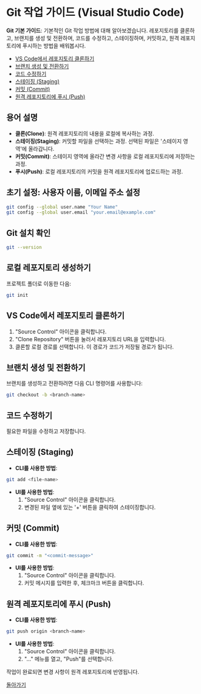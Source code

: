 # Git 작업 가이드 (Visual Studio Code)
 **Git 기본 가이드**: 기본적인 Git 작업 방법에 대해 알아보겠습니다. 레포지토리를 클론하고, 브랜치를 생성 및 전환하며, 코드를 수정하고, 스테이징하며, 커밋하고, 원격 레포지토리에 푸시하는 방법을 배워봅시다.


- [VS Code에서 레포지토리 클론하기](#vs-code에서-레포지토리-클론하기)
- [브랜치 생성 및 전환하기](#브랜치-생성-및-전환하기)
- [코드 수정하기](#코드-수정하기)
- [스테이징 (Staging)](#스테이징-staging)
- [커밋 (Commit)](#커밋-commit)
- [원격 레포지토리에 푸시 (Push)](#원격-레포지토리에-푸시-push)

## 용어 설명

- **클론(Clone)**: 원격 레포지토리의 내용을 로컬에 복사하는 과정.
- **스테이징(Staging)**: 커밋할 파일을 선택하는 과정. 선택된 파일은 '스테이지 영역'에 올라갑니다.
- **커밋(Commit)**: 스테이지 영역에 올라간 변경 사항을 로컬 레포지토리에 저장하는 과정.
- **푸시(Push)**: 로컬 레포지토리의 커밋을 원격 레포지토리에 업로드하는 과정.

## 초기 설정: 사용자 이름, 이메일 주소 설정
```bash
git config --global user.name "Your Name"
git config --global user.email "your.email@example.com"
```

## Git 설치 확인
```bash
git --version
```

## 로컬 레포지토리 생성하기
프로젝트 폴더로 이동한 다음:
```bash
git init
```

## VS Code에서 레포지토리 클론하기

1. "Source Control" 아이콘을 클릭합니다.
2. "Clone Repository" 버튼을 눌러서 레포지토리 URL을 입력합니다.
3. 클론할 로컬 경로를 선택합니다. 이 경로가 코드가 저장될 경로가 됩니다.

## 브랜치 생성 및 전환하기

브랜치를 생성하고 전환하려면 다음 CLI 명령어를 사용합니다:
```bash
git checkout -b <branch-name>
```

## 코드 수정하기

필요한 파일을 수정하고 저장합니다.

## 스테이징 (Staging)

- **CLI를 사용한 방법**:
```bash
git add <file-name>
```
- **UI를 사용한 방법**:
   1. "Source Control" 아이콘을 클릭합니다.
   2. 변경된 파일 옆에 있는 '+' 버튼을 클릭하여 스테이징합니다.

## 커밋 (Commit)

- **CLI를 사용한 방법**:
```bash
git commit -m "<commit-message>"
```
- **UI를 사용한 방법**:
   1. "Source Control" 아이콘을 클릭합니다.
   2. 커밋 메시지를 입력한 후, 체크마크 버튼을 클릭합니다.

## 원격 레포지토리에 푸시 (Push)

- **CLI를 사용한 방법**:
```bash
git push origin <branch-name>
```
- **UI를 사용한 방법**:
   1. "Source Control" 아이콘을 클릭합니다.
   2. "..." 메뉴를 열고, "Push"를 선택합니다.

작업이 완료되면 변경 사항이 원격 레포지토리에 반영됩니다.

[돌아가기](../README.md)

